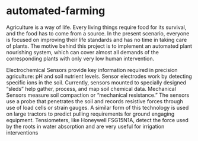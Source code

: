 # automated-farming
Agriculture is a way of life. 
Every living things require food for its survival, and the food has to come from a source. 
In the present scenario, everyone is focused on improving their life standards and has no time in taking care of plants. The motive behind this project is to implement an automated plant nourishing system, which can cover almost all demands of the corresponding plants with only very low human intervention.

Electrochemical Sensors provide key information required in precision agriculture: pH and soil nutrient levels. Sensor electrodes work by detecting specific ions in the soil. Currently, sensors mounted to specially designed “sleds” help gather, process, and map soil chemical data.
Mechanical Sensors measure soil compaction or “mechanical resistance.” The sensors use a probe that penetrates the soil and records resistive forces through use of load cells or strain gauges. A similar form of this technology is used on large tractors to predict pulling requirements for ground engaging equipment. Tensiometers, like Honeywell FSG15N1A, detect the force used by the roots in water absorption and are very useful for irrigation interventions
